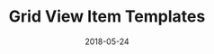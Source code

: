 ---
title: Grid View Item Templates
date: 2018-05-24
layout: note
tags:
- UWP
links: 
- https://docs.microsoft.com/en-us/windows/uwp/design/controls-and-patterns/item-templates-gridview
---